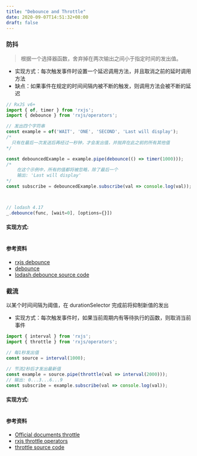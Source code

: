 ```yaml
---
title: "Debounce and Throttle"
date: 2020-09-07T14:51:32+08:00
draft: false
---
```


### 防抖

> 根据一个选择器函数，舍弃掉在两次输出之间小于指定时间的发出值。

- 实现方式：每次触发事件时设置一个延迟调用方法，并且取消之前的延时调用方法
- 缺点：如果事件在规定的时间间隔内被不断的触发，则调用方法会被不断的延迟

```js
// RxJS v6+
import { of, timer } from 'rxjs';
import { debounce } from 'rxjs/operators';

// 发出四个字符串
const example = of('WAIT', 'ONE', 'SECOND', 'Last will display');
/*
  只有在最后一次发送后再经过一秒钟，才会发出值，并抛弃在此之前的所有其他值
*/

const debouncedExample = example.pipe(debounce(() => timer(1000)));
/*
    在这个示例中，所有的值都将被忽略，除了最后一个
    输出: 'Last will display'
*/
const subscribe = debouncedExample.subscribe(val => console.log(val));



// lodash 4.17
_.debounce(func, [wait=0], [options={}])


```

#### 实现方式:

```js

```


#### 参考资料

- [rxjs debounce](https://rxjs-cn.github.io/learn-rxjs-operators/operators/filtering/debounce.html)
- [debounce](https://cn.rx.js.org/class/es6/Observable.js~Observable.html#instance-method-debounce)
- [lodash debounce source code](https://github.com/lodash/lodash/blob/4.17.15/lodash.js#L10304)





### 截流 

以某个时间间隔为阈值，在 durationSelector 完成前将抑制新值的发出

- 实现方式：每次触发事件时，如果当前周期内有等待执行的函数，则取消当前事件

```js
import { interval } from 'rxjs';
import { throttle } from 'rxjs/operators';

// 每1秒发出值
const source = interval(1000);

// 节流2秒后才发出最新值
const example = source.pipe(throttle(val => interval(2000)));
// 输出: 0...3...6...9
const subscribe = example.subscribe(val => console.log(val));
```

#### 实现方式:

```js

```

#### 参考资料

- [Official documents throttle](https://cn.rx.js.org/class/es6/Observable.js~Observable.html#instance-method-throttle)
- [rxjs throttle operators](https://rxjs-cn.github.io/learn-rxjs-operators/operators/filtering/throttle.html)
- [throttle source code](https://github.com/ReactiveX/rxjs/blob/master/src/internal/operators/throttle.ts)